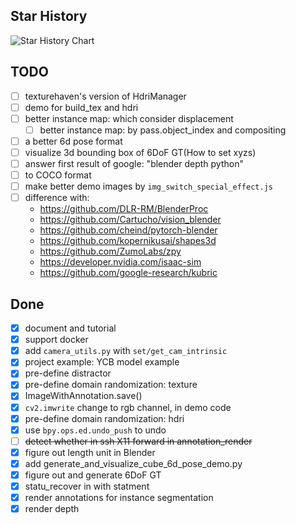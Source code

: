 ## Star History

![Star History Chart](https://api.star-history.com/svg?repos=diyer22/bpycv,DLR-RM/BlenderProc,ZumoLabs/zpy,google-research/kubric&type=Date)

## TODO
 - [ ] texturehaven's version of HdriManager
 - [ ] demo for build_tex and hdri
 - [ ] better instance map: which consider displacement
    - [ ] better instance map: by pass.object_index and compositing
 - [ ] a better 6d pose format
 - [ ] visualize 3d bounding box of 6DoF GT(How to set xyzs)
 - [ ] answer first result of google: "blender depth python"
 - [ ] to COCO format
 - [ ] make better demo images by `img_switch_special_effect.js`
 - [ ] difference with:
   - https://github.com/DLR-RM/BlenderProc
   - https://github.com/Cartucho/vision_blender
   - https://github.com/cheind/pytorch-blender
   - https://github.com/kopernikusai/shapes3d
   - https://github.com/ZumoLabs/zpy
   - https://developer.nvidia.com/isaac-sim
   - https://github.com/google-research/kubric

## Done
 - [x] document and tutorial
 - [x] support docker
 - [x] add `camera_utils.py` with `set/get_cam_intrinsic`
 - [x] project example: YCB model example
 - [x] pre-define distractor
 - [x] pre-define domain randomization: texture
 - [x] ImageWithAnnotation.save()
 - [x] `cv2.imwrite` change to rgb channel, in demo code
 - [x] pre-define domain randomization: hdri
 - [x] use `bpy.ops.ed.undo_push` to undo
 - [ ] ~~detect whether in ssh X11 forward in annotation_render~~
 - [x] figure out length unit in Blender
 - [x] add generate_and_visualize_cube_6d_pose_demo.py
 - [x] figure out and generate 6DoF GT
 - [x] statu_recover in with statment
 - [x] render annotations for instance segmentation
 - [x] render depth
